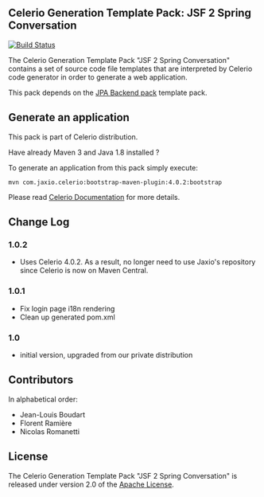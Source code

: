 ## Celerio Generation Template Pack: JSF 2 Spring Conversation

[![Build Status](https://travis-ci.org/jaxio/pack-jsf2-spring-conversation.svg?branch=master)](https://travis-ci.org/jaxio/pack-jsf2-spring-conversation)

The Celerio Generation Template Pack "JSF 2 Spring Conversation" contains a set of source code file templates that
are interpreted by Celerio code generator in order to generate a web application.

This pack depends on the [JPA Backend pack](https://github.com/jaxio/pack-backend-jpa) template pack.

## Generate an application

This pack is part of Celerio distribution.

Have already Maven 3 and Java 1.8 installed ?

To generate an application from this pack simply execute:

    mvn com.jaxio.celerio:bootstrap-maven-plugin:4.0.2:bootstrap

Please read [Celerio Documentation](http://www.jaxio.com/documentation/celerio) for more details.

## Change Log

### 1.0.2

* Uses Celerio 4.0.2. As a result, no longer need to use Jaxio's repository since Celerio is now on Maven Central.

### 1.0.1

* Fix login page i18n rendering
* Clean up generated pom.xml

### 1.0

* initial version, upgraded from our private distribution

## Contributors

In alphabetical order:

* Jean-Louis Boudart
* Florent Ramière
* Nicolas Romanetti

## License

The Celerio Generation Template Pack "JSF 2 Spring Conversation" is released under version 2.0 of
the [Apache License](http://www.apache.org/licenses/LICENSE-2.0).


